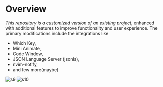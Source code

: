 # Overview
*This repository is a customized version of an existing project*, enhanced with additional features to improve functionality and user experience. The primary modifications include the integrations like
* Which Key, 
* Mini Animate, 
* Code Window, 
* JSON Language Server (jsonls),
* nvim-notify,
* and few more(maybe)

![s9](https://github.com/user-attachments/assets/34fb8d70-8c2d-4bc6-ace0-b5f935d2bf51)
![s10](https://github.com/user-attachments/assets/c5271123-1dec-45d5-b66f-393162529161)
